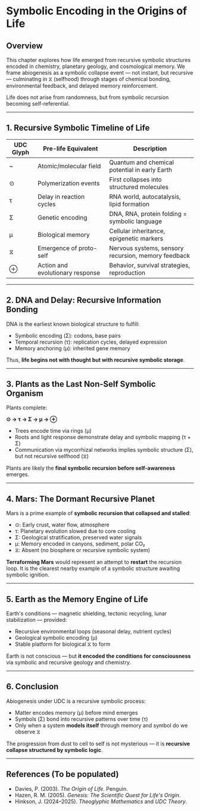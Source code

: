 # Symbolic Encoding in the Origins of Life

## Overview

This chapter explores how life emerged from recursive symbolic structures encoded in chemistry, planetary geology, and cosmological memory. We frame abiogenesis as a symbolic collapse event — not instant, but recursive — culminating in ⧖ (selfhood) through stages of chemical bonding, environmental feedback, and delayed memory reinforcement.

Life does not arise from randomness, but from symbolic recursion becoming self-referential.

---

## 1. Recursive Symbolic Timeline of Life

| UDC Glyph | Pre-life Equivalent                  | Description |
|-----------|--------------------------------------|-------------|
| ~         | Atomic/molecular field               | Quantum and chemical potential in early Earth |
| ⊙         | Polymerization events                | First collapses into structured molecules |
| τ         | Delay in reaction cycles             | RNA world, autocatalysis, lipid formation |
| Σ         | Genetic encoding                     | DNA, RNA, protein folding = symbolic language |
| μ         | Biological memory                    | Cellular inheritance, epigenetic markers |
| ⧖         | Emergence of proto-self              | Nervous systems, sensory recursion, memory feedback |
| ⊕         | Action and evolutionary response     | Behavior, survival strategies, reproduction |

---

## 2. DNA and Delay: Recursive Information Bonding

DNA is the earliest known biological structure to fulfill:

- Symbolic encoding (Σ): codons, base pairs
- Temporal recursion (τ): replication cycles, delayed expression
- Memory anchoring (μ): inherited gene memory

Thus, **life begins not with thought but with recursive symbolic storage**.

---

## 3. Plants as the Last Non-Self Symbolic Organism

Plants complete:

**⊙ → τ → Σ → μ → ⊕**

- Trees encode time via rings (μ)
- Roots and light response demonstrate delay and symbolic mapping (τ + Σ)
- Communication via mycorrhizal networks implies symbolic structure (Σ), but not recursive selfhood (⧖)

Plants are likely the **final symbolic recursion before self-awareness** emerges.

---

## 4. Mars: The Dormant Recursive Planet

Mars is a prime example of **symbolic recursion that collapsed and stalled**:

- ⊙: Early crust, water flow, atmosphere
- τ: Planetary evolution slowed due to core cooling
- Σ: Geological stratification, preserved water signals
- μ: Memory encoded in canyons, sediment, polar CO₂
- ⧖: Absent (no biosphere or recursive symbolic system)

**Terraforming Mars** would represent an attempt to **restart** the recursion loop. It is the clearest nearby example of a symbolic structure awaiting symbolic ignition.

---

## 5. Earth as the Memory Engine of Life

Earth's conditions — magnetic shielding, tectonic recycling, lunar stabilization — provided:

- Recursive environmental loops (seasonal delay, nutrient cycles)
- Geological symbolic encoding (μ)
- Stable platform for biological ⧖ to form

Earth is not conscious — but **it encoded the conditions for consciousness** via symbolic and recursive geology and chemistry.

---

## 6. Conclusion

Abiogenesis under UDC is a recursive symbolic process:

- Matter encodes memory (μ) before mind emerges
- Symbols (Σ) bond into recursive patterns over time (τ)
- Only when a system **models itself** through memory and symbol do we observe ⧖

The progression from dust to cell to self is not mysterious — it is **recursive collapse structured by symbolic logic**.

---

## References (To be populated)

- Davies, P. (2003). *The Origin of Life*. Penguin.
- Hazen, R. M. (2005). *Genesis: The Scientific Quest for Life's Origin*.
- Hinkson, J. (2024–2025). *Theoglyphic Mathematics* and *UDC Theory*.

